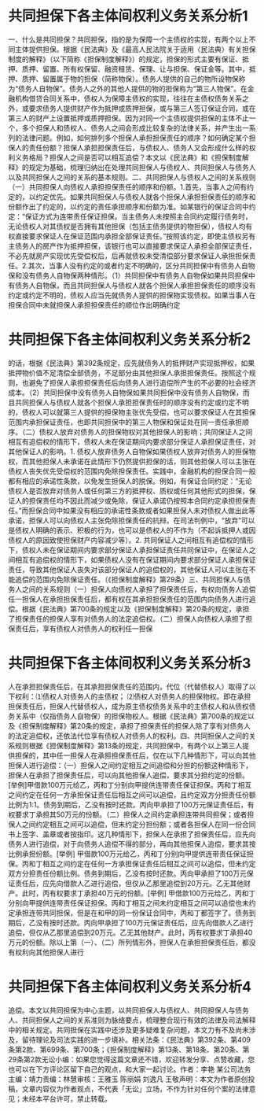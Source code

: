 # 共同担保下各主体间权利义务关系分析1

一、什么是共同担保？共同担保，指的是为保障一个主债权的实现，有两个以上不同主体提供担保。根据《民法典》及《最高人民法院关于适用〈民法典〉有关担保制度的解释》（以下简称《担保制度解释》）的规定，担保的形式主要有保证、抵押、质押、留置、所有权保留、融资租赁、保理、让与担保、保证金等。其中，抵押、质押、留置属于物的担保（简称物保）。债务人提供的自己的物所设物保称为“债务人自物保”。债务人之外的其他人提供的物的担保称为“第三人物保”。在金融机构借贷合同关系中，债权人为保障主债权的实现，往往在主债权债务关系之外，或要求债务人提供财产作为抵押或质押担保，或与第三人签订保证合同，或在第三人的财产上设置抵押或质押担保。因为对同一个主债权提供担保的主体不止一个，多个担保人和债权人、债务人之间会形成比较复杂的法律关系，并产生出一系列的法律问题。例如，如何排列多个担保人承担担保责任的顺序？如何确定某个担保人的责任份额？担保人承担担保责任后，与债权人、债务人又会形成什么样的权利义务格局？担保人之间是否可以相互追偿？本文以《民法典》和《担保制度解释》的规定为基础，梳理归纳出在处理共同担保人与债权人、共同担保人与债务人以及共同担保人之间的关系的基本规则。二、共同担保人与债权人之间的关系规则（一）共同担保人向债权人承担担保责任的顺序和份额。1.首先，当事人之间有约定的，以约定优先。如果共同担保人与债权人就各个担保人承担担保责任的顺序和份额作出了约定的，以约定的责任承担顺序和份额为准。如某银行的保证合同中约定：“保证方式为连带责任保证担保。当主债务人未按照主合同约定履行债务时，无论债权人对其债权是否拥有其他担保（包括主债务提供的物担保），债权人均有权直接要求保证人在保证范围内承担全部保证责任。”按照该约定，即使主债权另有主债务人的房产作为抵押担保，该银行也可以直接要求保证人承担全部保证责任，不必先就房产实现优先受偿权后，后再就债权未受清偿部分要求保证人承担担保责任。2.其次，当事人没有约定的或者约定不明确的，区分共同担保中有债务人自物保和没有债务人自物保两种情形。（1）共同担保中有债务人自物保如果共同担保中有债务人自物保，而且共同担保人与债权人就各个担保人承担担保责任的顺序没有约定或约定不明的，债权人应当先就债务人提供的担保物实现债权。如果当事人在担保合同中未就担保人承担担保责任的顺位作出明确约定

# 共同担保下各主体间权利义务关系分析2

的话，根据《民法典》第392条规定，应先就债务人的抵押财产实现抵押权，如果抵押物价值不足清偿全部债务，不足部分由其他担保人承担担保责任。按照这个规则，也避免了担保人承担担保责任后向债务人进行追偿所产生的不必要的社会经济成本。（2）共同担保中没有债务人自物保如果共同担保中没有债务人自物保，而且共同担保人与债权人就各个担保人承担担保责任时的顺序没有约定或约定不明的，债权人可以就第三人提供的担保物主张优先受偿，也可以要求保证人在其担保范围内承担保证责任，也即共同担保中的第三人物保和保证处在同一责任承担顺序。（二）债权人放弃对债务人的担保物权对其他担保人的影响；共同保证人之间相互有追偿权的情形下，债权人未在保证期间内要求部分保证人承担保证责任，对其他保证人的影响。1. 债权人放弃债务人自物保如果债权人放弃对债务人的担保物权，而其他担保人未承诺在此情形下仍然提供担保的话，则其他担保人可以主张在债权人丧失优先受偿权的范围内免除担保责任。实践中，金融机构的担保合同一般都有相应的承诺性条款，以免发生担保人的脱保。例如，有保证合同约定：“无论债权人是否放弃对债务人或任何第三方的抵押权、质权或任何其他形式的担保，保证人的担保责任均不因此而减少或免除，保证人承诺仍按照本合同约定承担担保责任。”而担保合同中如果没有相应的承诺性条款或者如果担保人未对债权人做出此等承诺，担保人可以向债权人主张免除担保责任的抗辩。在司法判例中，“放弃”可以是债权人明确的表示、积极的行为，也可以是债权人的不作为（不起诉抵押人或因债权人的原因致使担保财产内容减少等）。2. 共同保证人之间相互有追偿权的情形下，债权人未在保证期间内要求部分保证人承担保证责任共同保证中，在保证人之间相互有追偿权的情形下，如果债权人没有在保证期间内要求部分保证人承担保证责任，导致其他保证人丧失对该部分保证人的追偿权的，其他保证人可以主张在不能追偿的范围内免除保证责任。（《担保制度解释》第29条）三、共同担保人与债务人之间的关系规则（一）担保人向债权人承担了担保责任后，有权向债务人追偿任一担保人在承担担保责任后，都有权在其承担担保责任的范围内向债务人进行追偿。根据《民法典》第700条的规定以及《担保制度解释》第20条的规定，承担了担保责任的担保人享有对债务人的法定追偿权。（二）担保人向债权人承担了担保责任后，享有债权人对债务人的权利任一担保

# 共同担保下各主体间权利义务关系分析3

人在承担担保责任后，在其承担担保责任的范围内，代位（代替债权人）取得了以下权利：⑴债权人对债务人的主债权； ⑵债权人对债务人的担保物权。即在承担担保责任后，担保人代替债权人，成为原主债权债务关系中的主债权人和从债权债务关系中（仅指债务人自物保）的担保物权人。根据《民法典》第700条的规定以及《担保制度解释》第20条的规定，承担了担保责任的担保人除了享有对债务人的法定追偿权，还依法代位享有债权人对债务人的权利。四、共同担保人之间的关系规则根据《担保制度解释》第13条的规定，共同担保中，有两个以上第三人提供担保的，其中任一担保人在承担担保责任后，仅在以下几种情形下，可以向其他担保人进行追偿：（一）担保人之间约定相互之间追偿和分担的份额这种情形下，担保人在承担了担保责任后，可以向其他担保人追偿，要求其分担约定的份额。[举例]甲借款100万元给乙，丙和丁分别向甲提供连带责任保证担保。丙和丁相互之间约定在任何一方承担保证责任后相互之间可以追偿，且约定双方分担责任份额比例为1:1。债务到期后，乙没有按时还款。丙向甲承担了100万元保证责任后，有权要求丁承担其50万元的份额。（二）担保人之间约定承担连带共同担保；或者担保人之间约定相互之间可以追偿，但未约定分担份额；或者各担保人在同一份合同书上签字、盖章或者按指印。这几种情形下，担保人在承担了担保责任后，应先向债务人进行追偿，对于向债务人追偿不得的部分，再向其他担保人追偿，要求其按比例承担份额。[举例] 甲借款100万元给乙，丙和丁分别向甲提供连带责任保证担保。丙和丁相互之间约定在任何一方承担保证责任后相互之间可以追偿，但未约定双方分担责任份额比例。债务到期后，乙没有按时还款。丙向甲承担了100万元保证责任后，应先向借款人乙进行追偿，但仅从乙那里追偿到20万元。乙无其他财产。此时，丙有权要求丁承担40万元的份额。[举例] 甲借款100万元给乙，丙和丁分别向甲提供连带责任保证担保。丙和丁相互之间未约定相互之间可以追偿也未约定承担连带共同担保，但是在和甲的同一份保证合同中，丙和丁都签字了。债务到期后，乙没有按时还款。丙向甲承担了100万元保证责任后，应先向借款人乙进行追偿，但仅从乙那里追偿到20万元。乙无其他财产。此时，丙有权要求丁承担40万元的份额。除以上第（一）、（二）所列情形外，担保人在承担担保责任后，都没有权利向其他担保人进行

# 共同担保下各主体间权利义务关系分析4

追偿。本文以共同担保为中心主题，以共同担保人与债权人、共同担保人与债务人、共同担保人之间的关系准则为脉络要点，梳理整合现行有效的法律及司法解释中的相关规定。共同担保在实践中还涉及更多疑难复杂问题，本文力有不及尚未涉及，留待理论及司法实践的进一步填补。相关法条：《民法典》第392条、第409条第2款、第699条、第700条；《担保制度解释》第13条、第18条、第20条、第29条第2款无讼小编：如果您觉得这篇文章还不错，欢迎转发分享、点赞收藏，您也可以在下方评论区留下自己的观点，和大家一起讨论。作者：李艳 某公司法务主编：靖力责编：林慧审核：王雅玉 陈丽娟 刘逸凡 王敬声明：本文为作者原创投稿，文章内容仅为作者观点，不代表「无讼」立场，不作为针对任何个案的法律意见；未经本平台许可，禁止转载。

